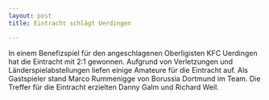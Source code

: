 ```yaml
---
layout: post
title: Eintracht schlägt Uerdingen

---
```


In einem Benefizspiel für den angeschlagenen Oberligisten KFC Uerdingen hat die Eintracht mit 2:1 gewonnen. Aufgrund von Verletzungen und Länderspielabstellungen liefen einige Amateure für die Eintracht auf. Als Gastspieler stand Marco Rummenigge von Borussia Dortmund im Team. Die Treffer für die Eintracht erzielten Danny Galm und Richard Weil.


